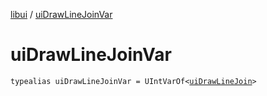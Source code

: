 [libui](README.md) / [uiDrawLineJoinVar](ui-draw-line-join-var.md)

# uiDrawLineJoinVar

`typealias uiDrawLineJoinVar = UIntVarOf<`[`uiDrawLineJoin`](ui-draw-line-join.md)`>`
